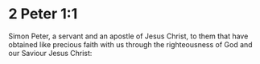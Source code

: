 # 2 Peter 1:1

Simon Peter, a servant and an apostle of Jesus Christ, to them that have obtained like precious faith with us through the righteousness of God and our Saviour Jesus Christ: